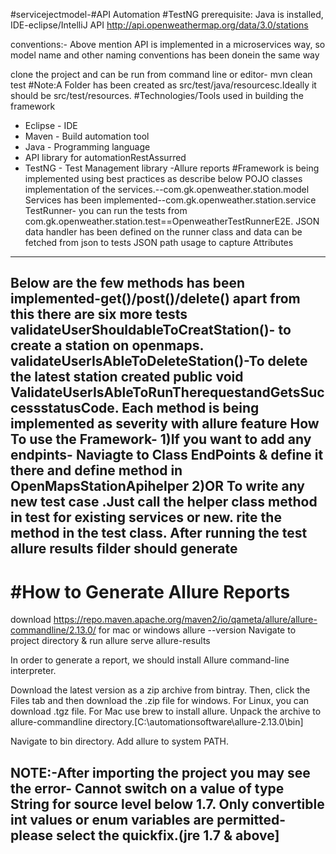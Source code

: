 #servicejectmodel-#API Automation #TestNG
prerequisite: Java is installed, IDE-eclipse/IntelliJ
API http://api.openweathermap.org/data/3.0/stations

conventions:- Above mention API is implemented in a microservices way, so model name and other naming conventions has been donein the same way

clone the project and can be run from command line or editor- mvn clean test
#Note:A Folder has been created as src/test/java/resourcesc.Ideally it should be src/test/resources.
#Technologies/Tools used in building the framework
- Eclipse - IDE
- Maven - Build automation tool
- Java - Programming language
- API library for automationRestAssurred
- TestNG - Test Management library
-Allure reports
#Framework is being implemented using best practices as describe below
POJO classes implementation of the services.--com.gk.openweather.station.model
Services has been implemented--com.gk.openweather.station.service
TestRunner- you can run the tests from com.gk.openweather.station.test==OpenweatherTestRunnerE2E.
JSON data handler has been defined on the runner class and data can be fetched from json to tests
JSON path usage to capture Attributes
-----------------------------------------------------------------------------------------------
Below are the few methods has been implemented-get()/post()/delete() apart from this there are six more tests
validateUserShouldableToCreatStation()- to create a station on openmaps.
validateUserIsAbleToDeleteStation()-To delete the latest station created
public void ValidateUserIsAbleToRunTherequestandGetsSuccessstatusCode.
Each method is being implemented as severity with allure feature 
How To use the Framework-
1)If you want to add any endpints- Naviagte to Class EndPoints & define it there and define method in OpenMapsStationApihelper
2)OR To write any new test case .Just call the helper class method in test for existing services or new.
rite the method in the test class.
After running the test allure results filder should generate
-------------------------------
#How to Generate Allure Reports
===============================
download https://repo.maven.apache.org/maven2/io/qameta/allure/allure-commandline/2.13.0/ for mac or windows
allure --version
Navigate to project directory & run allure serve allure-results

In order to generate a report, we should install Allure command-line interpreter.

Download the latest version as a zip archive from bintray.
Then, click the Files tab and then download the .zip file for windows. For Linux, you can download .tgz file. For Mac use brew to install allure.
Unpack the archive to allure-commandline directory.[C:\automationsoftware\allure-2.13.0\bin]

Navigate to bin directory.
Add allure to system PATH.

NOTE:-After importing the project you may see the error- Cannot switch on a value of type String for source level below 1.7. Only convertible int values or enum variables are permitted- please select the quickfix.(jre 1.7 & above]
-
